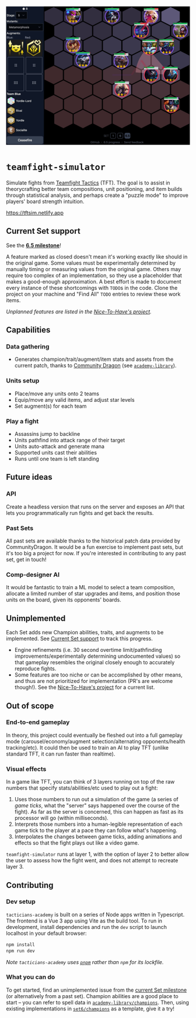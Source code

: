 ![Sample simulated fight between Yordle and Hextech comps in Set 6.5](screenshots/6_5-1.jpg)

# `teamfight-simulator`

Simulate fights from [Teamfight Tactics](https://teamfighttactics.leagueoflegends.com/en-us/) (TFT). The goal is to assist in theorycrafting better team compositions, unit positioning, and item builds through statistical analysis, and perhaps create a "puzzle mode" to improve players' board strength intuition.

https://tftsim.netlify.app

## Current Set support

See the **[6.5 milestone](https://github.com/tacticians-academy/teamfight-simulator/milestone/1?closed=1)**!

A feature marked as closed doesn't mean it's working exactly like should in the original game. Some values must be experimentally determined by manually timing or measuring values from the original game. Others may require too complex of an implementation, so they use a placeholder that makes a good-enough approximation. A best effort is made to document every instance of these shortcomings with `TODO`s in the code. Clone the project on your machine and "Find All" `TODO` entries to review these work items.

_Unplanned features are listed in the [Nice-To-Have's project](https://github.com/orgs/tacticians-academy/projects/2)._

## Capabilities

### Data gathering
- Generates champion/trait/augment/item stats and assets from the current patch, thanks to [Community Dragon](https://communitydragon.org) (see [`academy-library`](https://github.com/tacticians-academy/academy-library?ts=2)).

### Units setup
- Place/move any units onto 2 teams
- Equip/move any valid items, and adjust star levels
- Set augment(s) for each team

### Play a fight
- Assassins jump to backline
- Units pathfind into attack range of their target
- Units auto-attack and generate mana
- Supported units cast their abilities
- Runs until one team is left standing

## Future ideas

### API
Create a headless version that runs on the server and exposes an API that lets you programmatically run fights and get back the results.

### Past Sets
All past sets are available thanks to the historical patch data provided by CommunityDragon. It would be a fun exercise to implement past sets, but it's too big a project for now. If you're interested in contributing to any past set, get in touch!

### Comp-designer AI
It would be fantastic to train a ML model to select a team composition, allocate a limited number of star upgrades and items, and position those units on the board, given its opponents' boards.

## Unimplemented

Each Set adds new Champion abilities, traits, and augments to be implemented. See [Current Set support](#current-set-support) to track this progress.

- Engine refinements (i.e. 30 second overtime limit/pathfinding improvements/experimentally determining undocumented values) so that gameplay resembles the original closely enough to accurately reproduce fights.
- Some features are too niche or can be accomplished by other means, and thus are not prioritized for implementation (PR's are welcome though!). See the [Nice-To-Have's project](https://github.com/orgs/tacticians-academy/projects/2) for a current list.

## Out of scope

### End-to-end gameplay
In theory, this project could eventually be fleshed out into a full gameplay mode (carousel/economy/augment selection/alternating opponents/health tracking/etc). It could then be used to train an AI to play TFT (unlike standard TFT, it can run faster than realtime).

### Visual effects
In a game like TFT, you can think of 3 layers running on top of the raw numbers that specify stats/abilities/etc used to play out a fight:
1. Uses those numbers to run out a simulation of the game (a series of _game ticks_, what the "server" says happened over the course of the fight). As far as the server is concerned, this can happen as fast as its processor will go (within milliseconds).
2. Interprets those numbers into a human-legible representation of each game tick to the player at a pace they can follow what's happening.
3. Interpolates the changes between game ticks, adding animations and effects so that the fight plays out like a video game.

`teamfight-simulator` runs at layer 1, with the option of layer 2 to better allow the user to assess how the fight went, and does not attempt to recreate layer 3.

## Contributing

### Dev setup
`tacticians-academy` is built on a series of Node apps written in Typescript. The frontend is a Vue 3 app using Vite as the build tool. To run in development, install dependencies and run the `dev` script to launch localhost in your default browser:

```sh
npm install
npm run dev
```

_Note `tacticians-academy` uses [`pnpm`](https://pnpm.io) rather than `npm` for its lockfile._

### What you can do
To get started, find an unimplemented issue from the [current Set milestone](#current-set-support) (or alternatively from a past set). Champion abilities are a good place to start – you can refer to spell data in [`academy-library/champions`](https://github.com/tacticians-academy/academy-library/blob/main/dist/set6/champions.ts?ts=2). Then, using existing implementations in [`set6/champions`](src/sim/data/set6/champions.ts?ts=2) as a template, give it a try!

